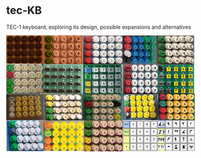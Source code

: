# tec-KB
TEC-1 keyboard, exploring its design, possible expansions and alternatives

![](https://github.com/SteveJustin1963/tec-KB/blob/master/pics/kb-fun.png)
